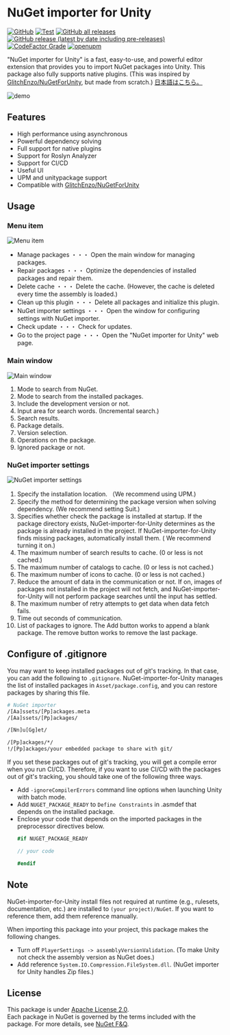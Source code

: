 # NuGet importer for Unity
[![GitHub](https://img.shields.io/github/license/kumaS-nu/NuGet-importer-for-Unity)](https://github.com/kumaS-nu/NuGet-importer-for-Unity/blob/master/NuGetImporterForUnity/Packages/NuGet%20Importer/LICENSE.md)
[![Test](https://github.com/kumaS-nu/NuGet-importer-for-Unity/workflows/Test/badge.svg?branch=main&event=push)](https://github.com/kumaS-nu/NuGet-importer-for-Unity/actions)
[![GitHub all releases](https://img.shields.io/github/downloads/kumaS-nu/NuGet-importer-for-Unity/total)](https://github.com/kumaS-nu/NuGet-importer-for-Unity/releases)
[![GitHub release (latest by date including pre-releases)](https://img.shields.io/github/downloads-pre/kumaS-nu/NuGet-importer-for-Unity/latest/total)](https://github.com/kumaS-nu/NuGet-importer-for-Unity/releases)
[![CodeFactor Grade](https://img.shields.io/codefactor/grade/github/kumaS-nu/NuGet-importer-for-Unity)](https://www.codefactor.io/repository/github/kumaS-nu/NuGet-importer-for-Unity)
[![openupm](https://img.shields.io/npm/v/org.kumas.nuget-importer?label=openupm&registry_uri=https://package.openupm.com)](https://openupm.com/packages/org.kumas.nuget-importer/)
 
 "NuGet importer for Unity" is a fast, easy-to-use, and powerful editor extension that provides you to import NuGet packages into Unity.
This package also fully supports native plugins.
(This was inspired by [GlitchEnzo/NuGetForUnity](https://github.com/GlitchEnzo/NuGetForUnity), but made from scratch.) 
[日本語はこちら。](README_jp.md) 

![demo](images/Demo.gif)

## Features

- High performance using asynchronous
- Powerful dependency solving
- Full support for native plugins
- Support for Roslyn Analyzer
- Support for CI/CD
- Useful UI
- UPM and unitypackage support
- Compatible with [GlitchEnzo/NuGetForUnity](https://github.com/GlitchEnzo/NuGetForUnity)

## Usage

### Menu item

![Menu item](images/MenuItem.png)

- Manage packages ・・・ Open the main window for managing packages.
- Repair packages ・・・ Optimize the dependencies of installed packages and repair them.
- Delete cache ・・・ Delete the cache. (However, the cache is deleted every time the assembly is loaded.)
- Clean up this plugin ・・・ Delete all packages and initialize this plugin.
- NuGet importer settings ・・・ Open the window for configuring settings with NuGet importer.
- Check update ・・・ Check for updates.
- Go to the project page ・・・ Open the "NuGet importer for Unity" web page.

### Main window

![Main window](images/MainWindow.png)

1. Mode to search from NuGet.
1. Mode to search from the installed packages.
1. Include the development version or not.
1. Input area for search words. (Incremental search.)
1. Search results.
1. Package details.
1. Version selection.
1. Operations on the package.
1. Ignored package or not.

### NuGet importer settings

![NuGet importer settings](images/Settings.png)

1. Specify the installation location. （We recommend using UPM.)
1. Specify the method for determining the package version when solving dependency. (We recommend setting Suit.)
1. Specifies whether check the package is installed at startup. If the package directory exists, NuGet-importer-for-Unity determines as the package is already installed in the project. If NuGet-importer-for-Unity finds missing packages, automatically install them. ( We recommend turning it on.)
1. The maximum number of search results to cache. (0 or less is not cached.)
1. The maximum number of catalogs to cache. (0 or less is not cached.)
1. The maximum number of icons to cache. (0 or less is not cached.)
1. Reduce the amount of data in the communication or not. If on, images of packages not installed in the project will not fetch, and NuGet-importer-for-Unity will not perform package searches until the input has settled.
1. The maximum number of retry attempts to get data when data fetch fails.
1. Time out seconds of communication.
1. List of packages to ignore. The Add button works to append a blank package. The remove button works to remove the last package.

## Configure of .gitignore

You may want to keep installed packages out of git's tracking. In that case, you can add the following to  `.gitignore`. NuGet-importer-for-Unity manages the list of installed packages in `Asset/package.config`, and you can restore packages by sharing this file.
```bash
# NuGet importer
/[Aa]ssets/[Pp]ackages.meta
/[Aa]ssets/[Pp]ackages/

/[Nn]u[Gg]et/

/[Pp]ackages/*/
!/[Pp]ackages/your embedded package to share with git/
```

If you set these packages out of git's tracking, you will get a compile error when you run CI/CD.
Therefore, if you want to use CI/CD with the packages out of git's tracking, you should take one of the following three ways.

- Add `-ignoreCompilerErrors` command line options when launching Unity with batch mode.
- Add `NUGET_PACKAGE_READY` to `Define Constraints` in .asmdef that depends on the installed package.
- Enclose your code that depends on the imported packages in the preprocessor directives below.
    ```csharp
    #if NUGET_PACKAGE_READY

    // your code

    #endif
    ```

## Note

NuGet-importer-for-Unity install files not required at runtime (e.g., rulesets, documentation, etc.) are installed to `(your project)/NuGet`. If you want to reference them, add them reference manually.

When importing this package into your project, this package makes the following changes.
- Turn off `PlayerSettings -> assemblyVersionValidation`. (To make Unity not check the assembly version as NuGet does.)
- Add reference `System.IO.Compression.FileSystem.dll`. (NuGet importer for Unity handles Zip files.)

## License

This package is under [Apache License 2.0](../LICENSE.md).  
Each package in NuGet is governed by the terms included with the package. For more details, see [NuGet F&Q](https://docs.microsoft.com/en-us/nuget/nuget-org/nuget-org-faq#license-terms).
